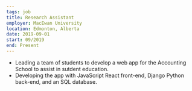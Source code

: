 ```yaml
---
tags: job
title: Research Assistant
employer: MacEwan University
location: Edmonton, Alberta
date: 2019-09-01
start: 09/2019
end: Present
---
```


- Leading a team of students to develop a web app for the Accounting School to assist in sutdent education.
- Developing the app with JavaScript React front-end, Django Python back-end, and an SQL database.
